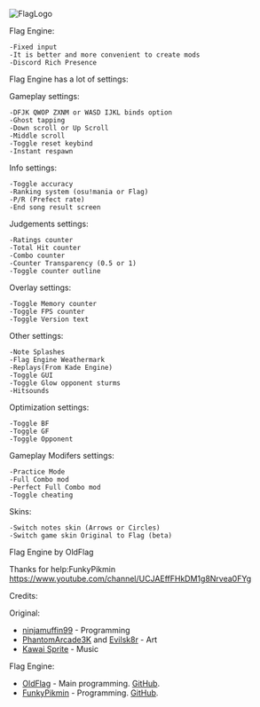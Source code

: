 ![FlagLogo](https://cdn.discordapp.com/attachments/985644665703383120/988013391207604234/unknown.png)

Flag Engine:

    -Fixed input
    -It is better and more convenient to create mods
    -Discord Rich Presence

Flag Engine has a lot of settings:

Gameplay settings:

    -DFJK QWOP ZXNM or WASD IJKL binds option
    -Ghost tapping
    -Down scroll or Up Scroll
    -Middle scroll
    -Toggle reset keybind
    -Instant respawn

Info settings:

    -Toggle accuracy
    -Ranking system (osu!mania or Flag)
    -P/R (Prefect rate)
    -End song result screen

Judgements settings:

    -Ratings counter
    -Total Hit counter
    -Combo counter
    -Counter Transparency (0.5 or 1)
    -Toggle counter outline

Overlay settings:

    -Toggle Memory counter
    -Toggle FPS counter
    -Toggle Version text

Other settings:

    -Note Splashes
    -Flag Engine Weathermark
    -Replays(From Kade Engine)
    -Toggle GUI
    -Toggle Glow opponent sturms
    -Hitsounds

Optimization settings:

    -Toggle BF
    -Toggle GF
    -Toggle Opponent

Gameplay Modifers settings:

    -Practice Mode
    -Full Combo mod
    -Perfect Full Combo mod
    -Toggle cheating

Skins:

    -Switch notes skin (Arrows or Circles)
    -Switch game skin Original to Flag (beta)

Flag Engine by OldFlag

Thanks for help:FunkyPikmin https://www.youtube.com/channel/UCJAEffFHkDM1g8Nrvea0FYg

Credits:

Original:
 - [ninjamuffin99](https://twitter.com/ninja_muffin99) - Programming
 - [PhantomArcade3K](https://twitter.com/phantomarcade3k) and [Evilsk8r](https://twitter.com/evilsk8r) - Art
 - [Kawai Sprite](https://twitter.com/kawaisprite) - Music

 Flag Engine:
- [OldFlag](https://www.youtube.com/channel/UCSoMQrybz6_rhQgtmHO2IFQ) - Main programming. [GitHub](https://github.com/ItzOldFlagDEV).
- [FunkyPikmin](https://www.youtube.com/channel/UCJAEffFHkDM1g8Nrvea0FYg) - Programming. [GitHub](https://github.com/FunkyPikmin).